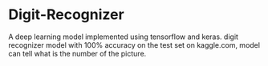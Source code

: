 # Digit-Recognizer
A deep learning model implemented using tensorflow and keras.
digit recognizer model with 100% accuracy on the test set on kaggle.com, model can tell what is the number of the picture.
